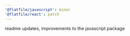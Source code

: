 ```yaml
---
'@flatfile/javascript': minor
'@flatfile/react': patch
---
```


readme updates, improvements to the javascript package
